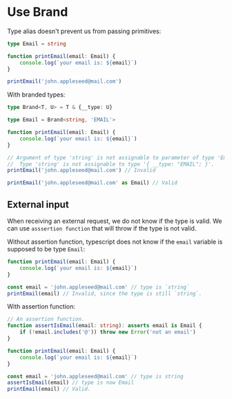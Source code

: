 # Use Brand


Type alias doesn't prevent us from passing primitives:

```typescript
type Email = string

function printEmail(email: Email) {
    console.log(`your email is: ${email}`)
}

printEmail('john.appleseed@mail.com')
```

With branded types:

```typescript
type Brand<T, U> = T & {__type: U}

type Email = Brand<string, 'EMAIL'>

function printEmail(email: Email) {
    console.log(`your email is: ${email}`)
}

// Argument of type 'string' is not assignable to parameter of type 'Email'.
//  Type 'string' is not assignable to type '{ __type: "EMAIL"; }'.
printEmail('john.appleseed@mail.com') // Invalid

printEmail('john.appleseed@mail.com' as Email) // Valid
```

## External input

When receiving an external request, we do not know if the type is valid. We can use `asssertion function` that will throw if the type is not valid.


Without assertion function, typescript does not know if the `email` variable is supposed to be type `Email`:

```typescript
function printEmail(email: Email) {
    console.log(`your email is: ${email}`)
}

const email = 'john.appleseed@mail.com' // type is `string`
printEmail(email) // Invalid, since the type is still `string`.
```


With assertion function:

```typescript
// An assertion function.
function assertIsEmail(email: string): asserts email is Email {
    if (!email.includes('@')) throw new Error('not an email')
}

function printEmail(email: Email) {
    console.log(`your email is: ${email}`)
}

const email = 'john.appleseed@mail.com' // type is string
assertIsEmail(email) // type is now Email
printEmail(email) // Valid.
```
